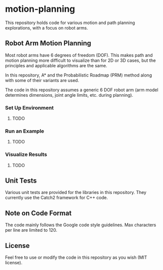 # motion-planning
This repository holds code for various motion and path planning explorations, with a focus on robot arms.

## Robot Arm Motion Planning

Most robot arms have 6 degrees of freedom (DOF). This makes path and motion planning more difficult to visualize than for 2D or 3D cases, but the principles and applicable algorithms are the same.

In this repository, A* and the Probabilistic Roadmap (PRM) method along with some of their variants are used.

The code in this repository assumes a generic 6 DOF robot arm (arm model determines dimensions, joint angle limits, etc. during planning).

### Set Up Environment

1. TODO

### Run an Example

1. TODO

### Visualize Results

1. TODO

## Unit Tests

Various unit tests are provided for the libraries in this repository. They currently use the Catch2 framework for C++ code.

## Note on Code Format
The code mainly follows the Google code style guidelines. Max characters per line are limited to 120.

## License

Feel free to use or modify the code in this repository as you wish (MIT license).